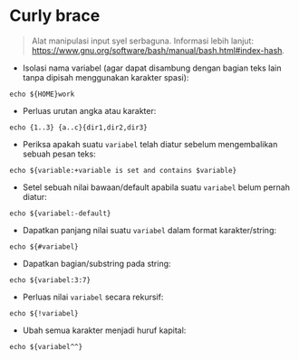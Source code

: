 # Curly brace

> Alat manipulasi input syel serbaguna.
> Informasi lebih lanjut: <https://www.gnu.org/software/bash/manual/bash.html#index-hash>.

- Isolasi nama variabel (agar dapat disambung dengan bagian teks lain tanpa dipisah menggunakan karakter spasi):

`echo ${HOME}work`

- Perluas urutan angka atau karakter:

`echo {1..3} {a..c}{dir1,dir2,dir3}`

- Periksa apakah suatu `variabel` telah diatur sebelum mengembalikan sebuah pesan teks:

`echo ${variable:+variable is set and contains $variable}`

- Setel sebuah nilai bawaan/default apabila suatu `variabel` belum pernah diatur:

`echo ${variabel:-default}`

- Dapatkan panjang nilai suatu `variabel` dalam format karakter/string:

`echo ${#variabel}`

- Dapatkan bagian/substring pada string:

`echo ${variabel:3:7}`

- Perluas nilai `variabel` secara rekursif:

`echo ${!variabel}`

- Ubah semua karakter menjadi huruf kapital:

`echo ${variabel^^}`
